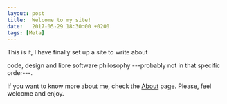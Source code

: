 ```yaml
---
layout: post
title:  Welcome to my site!
date:   2017-05-29 18:30:00 +0200
tags: [Meta]
---
```


This is it, I have finally set up a site to write about
<!--more-->
code, design and libre software philosophy ---probably not in that specific order---.

If you want to know more about me, check the [About](/about) page. Please, feel welcome and enjoy.
